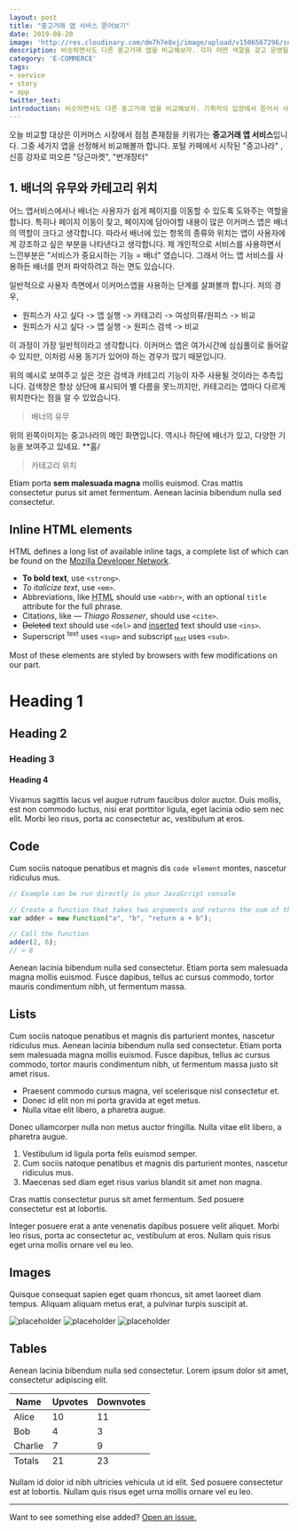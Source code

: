 ```yaml
---
layout: post
title: "중고거래 앱 서비스 뜯어보기"
date: 2019-08-20
image: 'http://res.cloudinary.com/dm7h7e8xj/image/upload/v1506567296/sniper-americano_wmr1a2.jpg'
description: 비슷하면서도 다른 중고거래 앱을 비교해보자. 각자 어떤 색깔을 갖고 운영될까?
category: 'E-COMMERCE'
tags:
- service
- story
- app
twitter_text: 
introduction: 비슷하면서도 다른 중고거래 앱을 비교해보자. 기획자의 입장에서 뜯어서 사용자 입장에서 생각하기.
---
```


오늘 비교할 대상은 이커머스 시장에서 점점 존재잠을 키워가는 **중고거래 앱 서비스**입니다.
그중 세가지 앱을 선정해서 비교해볼까 합니다. 포털 카페에서 시작된 "중고나라" , 신흥 강자로 떠오른 "당근마켓", "번개장터"

## 1. 배너의 유무와 카테고리 위치

어느 앱서비스에서나 배너는 사용자가 쉽게 페이지를 이동할 수 있도록 도와주는 역할을 합니다. 특히나 페이지 이동이 잦고, 페이지에 담아야할 내용이 많은 이커머스 앱은 배너의 역할이 크다고 생각합니다. 따라서 배너에 있는 항목의 종류와 위치는 앱이 사용자에게 강조하고 싶은 부분을 나타낸다고 생각합니다. 제 개인적으로 서비스를 사용하면서 느낀부분은 "서비스가 중요시하는 기능 = 배너" 였습니다. 
그래서 어느 앱 서비스를 사용하든 배너를 먼저 파악하려고 하는 면도 있습니다. 

일반적으로 사용자 측면에서 이커머스앱을 사용하는 단계를 살펴볼까 합니다. 
저의 경우, 

- 원피스가 사고 싶다 -> 앱 실행 -> 카테고리 -> 여성의류/원피스 -> 비교 
- 원피스가 사고 싶다 -> 앱 실행 -> 원피스 검색 -> 비교

이 과정이 가장 일반적이라고 생각합니다. 이커머스 앱은 여가시간에 심심풀이로 들어갈 수 있지만, 이처럼 사용 동기가 있어야 하는 경우가 많기 때문입니다.

위의 예시로 보여주고 싶은 것은 검색과 카테고리 기능이 자주 사용될 것이라는 추측입니다. 검색창은 항상 상단에 표시되어 별 다름을 못느끼지만, 카테고리는 앱마다 다르게 위치한다는 점을 알 수 있었습니다.

>배너의 유무

위의 왼쪽이미지는 중고나라의 메인 화면입니다. 역시나 하단에 배너가 있고, 다양한 기능을 보여주고 있네요. **홈/

>카테고리 위치

Etiam porta **sem malesuada magna** mollis euismod. Cras mattis consectetur purus sit amet fermentum. Aenean lacinia bibendum nulla sed consectetur.

## Inline HTML elements

HTML defines a long list of available inline tags, a complete list of which can be found on the [Mozilla Developer Network](https://developer.mozilla.org/en-US/docs/Web/HTML/Element).

- **To bold text**, use `<strong>`.
- *To italicize text*, use `<em>`.
- Abbreviations, like <abbr title="HyperText Markup Langage">HTML</abbr> should use `<abbr>`, with an optional `title` attribute for the full phrase.
- Citations, like <cite>&mdash; Thiago Rossener</cite>, should use `<cite>`.
- <del>Deleted</del> text should use `<del>` and <ins>inserted</ins> text should use `<ins>`.
- Superscript <sup>text</sup> uses `<sup>` and subscript <sub>text</sub> uses `<sub>`.

Most of these elements are styled by browsers with few modifications on our part.

# Heading 1

## Heading 2

### Heading 3

#### Heading 4

Vivamus sagittis lacus vel augue rutrum faucibus dolor auctor. Duis mollis, est non commodo luctus, nisi erat porttitor ligula, eget lacinia odio sem nec elit. Morbi leo risus, porta ac consectetur ac, vestibulum at eros.

## Code

Cum sociis natoque penatibus et magnis dis `code element` montes, nascetur ridiculus mus.

```js
// Example can be run directly in your JavaScript console

// Create a function that takes two arguments and returns the sum of those arguments
var adder = new Function("a", "b", "return a + b");

// Call the function
adder(2, 6);
// > 8
```

Aenean lacinia bibendum nulla sed consectetur. Etiam porta sem malesuada magna mollis euismod. Fusce dapibus, tellus ac cursus commodo, tortor mauris condimentum nibh, ut fermentum massa.

## Lists

Cum sociis natoque penatibus et magnis dis parturient montes, nascetur ridiculus mus. Aenean lacinia bibendum nulla sed consectetur. Etiam porta sem malesuada magna mollis euismod. Fusce dapibus, tellus ac cursus commodo, tortor mauris condimentum nibh, ut fermentum massa justo sit amet risus.

* Praesent commodo cursus magna, vel scelerisque nisl consectetur et.
* Donec id elit non mi porta gravida at eget metus.
* Nulla vitae elit libero, a pharetra augue.

Donec ullamcorper nulla non metus auctor fringilla. Nulla vitae elit libero, a pharetra augue.

1. Vestibulum id ligula porta felis euismod semper.
2. Cum sociis natoque penatibus et magnis dis parturient montes, nascetur ridiculus mus.
3. Maecenas sed diam eget risus varius blandit sit amet non magna.

Cras mattis consectetur purus sit amet fermentum. Sed posuere consectetur est at lobortis.

Integer posuere erat a ante venenatis dapibus posuere velit aliquet. Morbi leo risus, porta ac consectetur ac, vestibulum at eros. Nullam quis risus eget urna mollis ornare vel eu leo.

## Images

Quisque consequat sapien eget quam rhoncus, sit amet laoreet diam tempus. Aliquam aliquam metus erat, a pulvinar turpis suscipit at.

![placeholder](https://placehold.it/800x400 "Large example image")
![placeholder](https://placehold.it/400x200 "Medium example image")
![placeholder](https://placehold.it/200x200 "Small example image")

## Tables

Aenean lacinia bibendum nulla sed consectetur. Lorem ipsum dolor sit amet, consectetur adipiscing elit.

<table>
  <thead>
    <tr>
      <th>Name</th>
      <th>Upvotes</th>
      <th>Downvotes</th>
    </tr>
  </thead>
  <tfoot>
    <tr>
      <td>Totals</td>
      <td>21</td>
      <td>23</td>
    </tr>
  </tfoot>
  <tbody>
    <tr>
      <td>Alice</td>
      <td>10</td>
      <td>11</td>
    </tr>
    <tr>
      <td>Bob</td>
      <td>4</td>
      <td>3</td>
    </tr>
    <tr>
      <td>Charlie</td>
      <td>7</td>
      <td>9</td>
    </tr>
  </tbody>
</table>

Nullam id dolor id nibh ultricies vehicula ut id elit. Sed posuere consectetur est at lobortis. Nullam quis risus eget urna mollis ornare vel eu leo.

-----

Want to see something else added? <a href="https://github.com/poole/poole/issues/new">Open an issue.</a>










